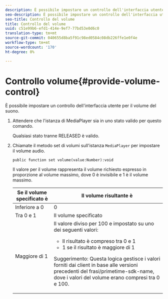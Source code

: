 ```yaml
---
description: È possibile impostare un controllo dell'interfaccia utente per il volume del suono.
seo-description: È possibile impostare un controllo dell'interfaccia utente per il volume del suono.
seo-title: Controllo del volume
title: Controllo del volume
uuid: c51e99b6-efd1-414e-9ef7-77bd53e0d6c0
translation-type: tm+mt
source-git-commit: 040655d8ba5f91c98ed0584c08db226ffe1e0f4e
workflow-type: tm+mt
source-wordcount: '170'
ht-degree: 0%

---
```



# Controllo volume{#provide-volume-control}

È possibile impostare un controllo dell&#39;interfaccia utente per il volume del suono.

1. Attendere che l&#39;istanza di MediaPlayer sia in uno stato valido per questo comando.

   Qualsiasi stato tranne RELEASED è valido.
1. Chiamate il metodo set di volumi sull&#39;istanza `MediaPlayer` per impostare il volume audio.

   ```
   public function set volume(value:Number):void
   ```

   Il valore per il volume rappresenta il volume richiesto espresso in proporzione al volume massimo, dove 0 è invisibile e 1 è il volume massimo.

   <table id="table_144A2B1260374FBE8D976194F602DDC7"> 
   <thead> 
   <tr> 
      <th colname="col1" class="entry"> Se il volume specificato è </th> 
      <th colname="col2" class="entry"> Il volume risultante è </th> 
   </tr> 
   </thead>
   <tbody> 
   <tr> 
      <td colname="col1"> Inferiore a 0 </td> 
      <td colname="col2"> 0 </td> 
   </tr> 
   <tr> 
      <td colname="col1"> Tra 0 e 1 </td> 
      <td colname="col2"> Il volume specificato </td> 
   </tr> 
   <tr> 
      <td colname="col1"> Maggiore di 1 </td> 
      <td colname="col2"> Il valore diviso per 100 e impostato su uno dei seguenti valori: 
      <ul id="ul_8C2282F0EDC44A408820F5768709214F"> 
      <li id="li_B00BC6F4812D4000891358F762C8E492">Il risultato è compreso tra 0 e 1 </li> 
      <li id="li_03B7F30662554F299320040CAC2DEB7A">1 se il risultato è maggiore di 1 </li> 
      </ul> <p>Suggerimento:  Questa logica gestisce i valori forniti dai client in base alle versioni precedenti del 
      <span class="codeph">frasi/primetime-sdk-name</span>, dove i valori del volume erano compresi tra 0 e 100. </p> </td> 
   </tr> 
   </tbody> 
   </table>
